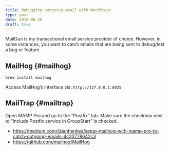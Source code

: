 ```yaml
---
title: Debugging outgoing email with WordPress
type: post
date: 2018-08-20
draft: true
---
```

MailGun is my transactional email service provider of choice. However, in some instances, you want to catch emails that are being sent to debug/test a bug or feature.

## MailHog {#mailhog}

`brew install mailhog`

Access MailHog&#8217;s interface via: `http://127.0.0.1:8025`

## MailTrap {#mailtrap}

Open MAMP Pro and go to the “Postfix” tab. Make sure the checkbox next to “Include Postfix service in GroupStart” is checked.

  * https://medium.com/@janhenkes/setup-mailhog-with-mamp-pro-to-catch-outgoing-emails-4c20778642c3
  * https://github.com/mailhog/MailHog

